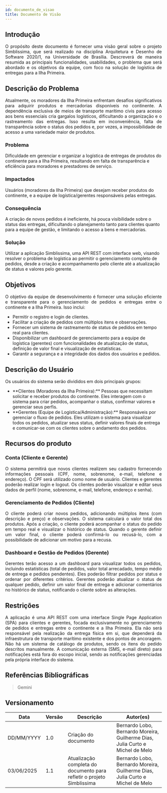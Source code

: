 ```yaml
---
id: documento_de_visao
title: Documento de Visão
---
```

## Introdução

<p align = "justify">
O propósito deste documento é fornecer uma visão geral sobre o projeto Simblissima, que será realizado na disciplina Arquitetura e Desenho de Software 2020/1, na Universidade de Brasília. Descreverá de maneira resumida as principais funcionalidades, usabilidades, o problema que será abordado e os objetivos da equipe, com foco na solução de logística de entregas para a Ilha Primeira.
</p>

## Descrição do Problema 

<p align = "justify">
Atualmente, os moradores da Ilha Primeira enfrentam desafios significativos para adquirir produtos e mercadorias disponíveis no continente. A dependência exclusiva de meios de transporte marítimo civis para acesso aos bens essenciais cria gargalos logísticos, dificultando a organização e o rastreamento das entregas. Isso resulta em inconveniência, falta de transparência sobre o status dos pedidos e, por vezes, a impossibilidade de acesso a uma variedade maior de produtos.
</p>

### Problema

Dificuldade em gerenciar e organizar a logística de entregas de produtos do continente para a Ilha Primeira, resultando em falta de transparência e eficiência para moradores e prestadores de serviço.

### Impactados

Usuários (moradores da Ilha Primeira) que desejam receber produtos do continente, e a equipe de logística/gerentes responsáveis pelas entregas.

### Consequência

A criação de novos pedidos é ineficiente, há pouca visibilidade sobre o status das entregas, dificultando o planejamento tanto para clientes quanto para a equipe de gestão, e limitando o acesso a bens e mercadorias.

### Solução

Utilizar a aplicação Simblissima, uma API REST com interface web, visando resolver o problema de logística ao permitir o gerenciamento completo de pedidos, desde a criação e acompanhamento pelo cliente até a atualização de status e valores pelo gerente.

## Objetivos

<p align = "justify">
O objetivo da equipe de desenvolvimento é fornecer uma solução eficiente e transparente para o gerenciamento de pedidos e entregas entre o continente e a Ilha Primeira. Isso inclui:
<ul>
    <li>Permitir o registro e login de clientes.</li>
    <li>Facilitar a criação de pedidos com múltiplos itens e observações.</li>
    <li>Fornecer um sistema de rastreamento de status de pedidos em tempo real para clientes.</li>
    <li>Disponibilizar um dashboard de gerenciamento para a equipe de logística (gerentes) com funcionalidades de atualização de status, definição de valor final e visualização de estatísticas.</li>
    <li>Garantir a segurança e a integridade dos dados dos usuários e pedidos.</li>
</ul>
</p>

## Descrição do Usuário 

<p align = "justify">
Os usuários do sistema serão divididos em dois principais grupos:
<ul>
    <li>**Clientes (Moradores da Ilha Primeira):** Pessoas que necessitam solicitar e receber produtos do continente. Eles interagem com o sistema para criar pedidos, acompanhar o status, confirmar valores e gerenciar seus perfis.</li>
    <li>**Gerentes (Equipe de Logística/Administração):** Responsáveis por gerenciar o fluxo de pedidos. Eles utilizam o sistema para visualizar todos os pedidos, atualizar seus status, definir valores finais de entrega e comunicar-se com os clientes sobre o andamento dos pedidos.</li>
</ul>
</p>

## Recursos do produto

### Conta (Cliente e Gerente)

<p align = "justify">
O sistema permitirá que novos clientes realizem seu cadastro fornecendo informações pessoais (CPF, nome, sobrenome, e-mail, telefone e endereço). O CPF será utilizado como nome de usuário. Clientes e gerentes poderão realizar login e logout. Os clientes poderão visualizar e editar seus dados de perfil (nome, sobrenome, e-mail, telefone, endereço e senha).
</p>

### Gerenciamento de Pedidos (Cliente)

<p align = "justify">
O cliente poderá criar novos pedidos, adicionando múltiplos itens (com descrição e preço) e observações. O sistema calculará o valor total dos produtos. Após a criação, o cliente poderá acompanhar o status do pedido em tempo real e visualizar o histórico de status. Quando o gerente definir um valor final, o cliente poderá confirmá-lo ou recusá-lo, com a possibilidade de adicionar um motivo para a recusa.
</p>

### Dashboard e Gestão de Pedidos (Gerente)

<p align = "justify">
Gerentes terão acesso a um dashboard para visualizar todos os pedidos, incluindo estatísticas (total de pedidos, valor total arrecadado, tempo médio de entrega e pedidos pendentes). Eles poderão filtrar pedidos por status e ordenar por diferentes critérios. Gerentes poderão atualizar o status de qualquer pedido, definir um valor final de entrega e adicionar comentários no histórico de status, notificando o cliente sobre as alterações.
</p>

## Restrições

<p align = "justify">
A aplicação é uma API REST com uma interface Single Page Application (SPA) para clientes e gerentes, focada exclusivamente no gerenciamento de pedidos e entregas entre o continente e a Ilha Primeira. Ela não será responsável pela realização da entrega física em si, que dependerá da infraestrutura de transporte marítimo existente e dos pontos de ancoragem. Não há um sistema de catálogo de produtos, sendo os itens do pedido descritos manualmente. A comunicação externa (SMS, e-mail direto) para notificações está fora do escopo inicial, sendo as notificações gerenciadas pela própria interface do sistema.
</p>

## Referências Bibliográficas

> Gemini

## Versionamento
| Data | Versão | Descrição | Autor(es) |
| -- | -- | -- | -- |
| DD/MM/YYYY | 1.0 | Criação do documento | Bernardo Lobo, Bernardo Moreira, Guilherme Dias, Julia Curto e Michel de Melo | 
| 03/06/2025 | 1.1 | Atualização completa do documento para refletir o projeto Simblissima | Bernardo Lobo, Bernardo Moreira, Guilherme Dias, Julia Curto e Michel de Melo |